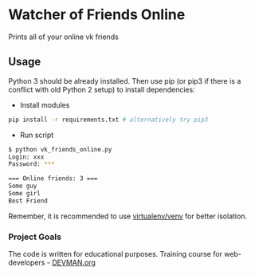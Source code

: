 # Watcher of Friends Online

Prints all of your online vk friends

## Usage

Python 3 should be already installed. Then use pip (or pip3 if there is a conflict with old Python 2 setup) to install dependencies:
* Install modules
```bash
pip install -r requirements.txt # alternatively try pip3
```
* Run script

```bash
$ python vk_friends_online.py
Login: xxx
Password: ***

=== Online friends: 3 ===
Some guy
Some girl
Best Friend
```
Remember, it is recommended to use [virtualenv/venv](https://devman.org/encyclopedia/pip/pip_virtualenv/) for better isolation.

### Project Goals

The code is written for educational purposes. Training course for web-developers - [DEVMAN.org](https://devman.org)
